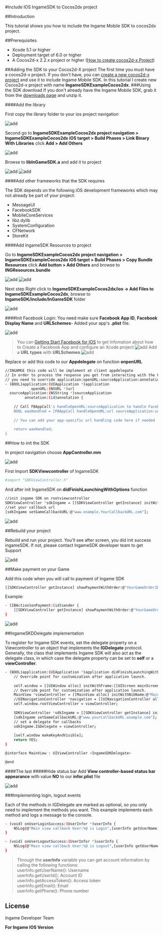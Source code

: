 #Include IOS IngameSDK to Cocos2dx project

##Introduction

This tutorial shows you how to include the Ingame Mobile SDK to cocos2dx project.

##Prerequisites
* Xcode 5.1 or higher
* Deployment target of 6.0 or higher
* A Cocos2d-x 2.2.x project or higher ([How to create cocos2d-x Project](http://www.cocos2d-x.org/wiki/How_to_Start_A_New_Cocos2D-X_Game))

##Adding the SDK to your Cocos2d-X project
The first time you must have a cocos2d-x project. If you don't have, you can [create a new cocos2d-x project](http://www.cocos2d-x.org/wiki/How_to_Start_A_New_Cocos2D-X_Game) and use it to include Ingame Mobile SDK. In this tutorial I create new Cocos2d-x project with name **IngameSDKExampleCocos2dx**.
###Using the SDK download
If you don't already have the Ingame Mobile SDK, grab it from the [downloads page](https://github.com/InGameVietnam/iOS-InGameSDKLib/archive/master.zip) and unzip it.

####Add the library

First copy the library folder to your ios project navigation

![add](http://i757.photobucket.com/albums/xx212/ichirokudo/Ingame%20iOS/ios-cocos2dx-00_zpsivxg2qgv.png)

Second go to **IngameSDKExampleCocos2dx project navigation > IngameSDKExampleCocos2dx iOS target > Build Phases > Link Binary With Libraries** click **Add > Add Others**

![add](http://i757.photobucket.com/albums/xx212/ichirokudo/Ingame%20iOS/ios-cocos2dx-01_zpsf30bealy.png)

Browse to **libInGameSDK.a** and add it to project

![add](http://i757.photobucket.com/albums/xx212/ichirokudo/Ingame%20iOS/ios-cocos2dx-02_zpsnyb5o0hp.png)
![add](http://i757.photobucket.com/albums/xx212/ichirokudo/Ingame%20iOS/ios-cocos2dx-03_zpsnjss0oz8.png)

####Add other frameworks that the SDK requires

The SDK depends on the following iOS development frameworks which may not already be part of your project:

* MessageUI
* FacebookSDK
* MobileCoreServices
* libz.dylib
* SystemConfiguration
* CFNetwork
* StoreKit

####Add IngameSDK Resources to project

Go to **IngameSDKExampleCocos2dx project navigation > IngameSDKExampleCocos2dx iOS target > Build Phases > Copy Bundle Resources** click **Add button > Add Others** and browse to **INGResources.bundle**

![add](http://i757.photobucket.com/albums/xx212/ichirokudo/Ingame%20iOS/ios-cocos2dx-04_zpsokwjj0p2.png)
![add](http://i757.photobucket.com/albums/xx212/ichirokudo/Ingame%20iOS/ios-cocos2dx-05_zpssyrycum8.png)

Next step Right click to **IngameSDKExampleCocos2dx/ios -> Add Files to IngameSDKExampleCocos2dx**, browse to **IngameSDK/include/InGameSDK** folder

![add](http://i757.photobucket.com/albums/xx212/ichirokudo/Ingame%20iOS/ios-cocos2dx-06_zpskoj7nczn.png)

####Init Facebook Login:
You need make sure **Facebook App ID**, **Facebook Display Name** and **URLSchemes**- Added your app's **.plist** file.

![add](http://i757.photobucket.com/albums/xx212/ichirokudo/Ingame%20iOS/ios-cocos2dx-10_zpsftdwgsqi.png)

>You can [Getting Start Facebook for IOS](https://developers.facebook.com/docs/ios/getting-started) to get Infomation about how to Create a Facebook App and configure an Xcode project
>![add](http://i757.photobucket.com/albums/xx212/ichirokudo/Ingame%20iOS/ios-quickstart-15_zpsyrunzsrb.png)
>Add a **URL types** with **URLSchemes**
>![add](http://i757.photobucket.com/albums/xx212/ichirokudo/Ingame%20iOS/ios-quickstart-16_zpsedr73t0o.png)

Replace or add this code to our **Appdelegate** on function **onpenURL**
```sh
//INGAMGE this code will be implement at client appdelegate
// In order to process the response you get from interacting with the Facebook login process,
// you need to override application:openURL:sourceApplication:annotation:
- (BOOL)application:(UIApplication *)application
            openURL:(NSURL *)url
  sourceApplication:(NSString *)sourceApplication
         annotation:(id)annotation {
    
    // Call FBAppCall's handleOpenURL:sourceApplication to handle Facebook app responses
    BOOL wasHandled = [FBAppCall handleOpenURL:url sourceApplication:sourceApplication];
    
    // You can add your app-specific url handling code here if needed
    
    return wasHandled;
}
```

##How to init the SDK

In project navigation choose **AppController.mm**

![add](http://i757.photobucket.com/albums/xx212/ichirokudo/Ingame%20iOS/ios-cocos2dx-07_zpsdbgcfq0f.png)

First Import **SDKViewcontroller** of IngameSDK
```sh
#import "SDKViewController.h"
```
And after init IngameSDK on **didFinishLaunchingWithOptions** function
```sh
//init ingame SDK on rootviewcontroller
SDKViewController *sdkIngame = [[SDKViewController getInstance] initWithMainView:self];
//set your callback url
[sdkIngame setGameCallbackURL:@"www.example.YourCallbackURL.com"];
```
![add](http://i757.photobucket.com/albums/xx212/ichirokudo/Ingame%20iOS/ios-cocos2dx-081_zpsu7s4e7vq.png)

##Rebuild your project

Rebuild and run your project. You'll see after screen, you did init success ingameSDK. If not, please contact IngameSDK developer team to get Support

![add](http://i757.photobucket.com/albums/xx212/ichirokudo/Ingame%20iOS/ios-cocos2dx-09_zpscfwskehl.png)

##Make payment on your Game

Add this code when you will call to payment of Ingame SDK
```sh
[[SDKViewController getInstance] showPaymentWithOrder:@"YourGameOrderID"];
```
Example:
```sh
- (IBAction)onPayment:(id)sender {
    [[SDKViewController getInstance] showPaymentWithOrder:@"YourGameOrderID"];
}
```
![add](http://i757.photobucket.com/albums/xx212/ichirokudo/Ingame%20iOS/ios-cocos2dx-11_zpsuebpnbqw.png)

##IngameSKDDelegate implementation

To register for Ingame SDK events, set the delegate property on a Viewcontroller to an object that implements the **IGDelegate** protocol. Generally, the class that implements Ingame SDK will also act as the delegate class, in which case the delegate property can be set to **self** or a **viewController**.

```sh
- (BOOL)application:(UIApplication *)application didFinishLaunchingWithOptions:(NSDictionary *)launchOptions {
    // Override point for customization after application launch.
    
    self.window = [[UIWindow alloc] initWithFrame:[[UIScreen mainScreen] bounds]];
    // Override point for customization after application launch.
    MainView *viewController = [[MainView alloc] initWithNibName:@"MainView" bundle:nil];
    //UINavigationController *navigation = [[UINavigationController alloc]initWithRootViewController:viewController];
    self.window.rootViewController = viewController;
    
    SDKViewController *sdkIngame = [[SDKViewController getInstance] initWithMainView:viewController];
    [sdkIngame setGameCallbackURL:@"www.yourCallbackURL.example.com"];
    // set a delegate for callbacks
    sdkIngame.IGDelegate = viewController;
    
    [self.window makeKeyAndVisible];
    return YES;
}
```
```sh
@interface MainView : UIViewController <IngameSDKDelegate>

@end
```

####The last
#####Hide status bar
Add **View controller-based status bar appearance** with value **NO** to our **infor.plist** file

![add](http://i757.photobucket.com/albums/xx212/ichirokudo/Ingame%20iOS/ios-quickstart-19_zpsvb6b0vi7.png)


###Implementing login, logout events

Each of the methods in IGDelegate are marked as optional, so you only need to implement the methods you want. This example implements each method and logs a message to the console.
```sh
- (void) onUserLoginSuccess:(UserInfor *)userInfo {
    NSLog(@"Main view callback User:%@ is Login",[userInfo getUserName]);
}

- (void) onUserLogoutSuccess:(UserInfor *)userInfo {
    NSLog(@"Main view callback User:%@ is Logout",[userInfo getUserName]);
}
```
>Through the **userInfo** variable you can get account information by calling the following functions:<br/>
userInfo.getUserName(): Username<br/>
userInfo.getUserId(): Account ID<br/>
userInfo.getAccessToken(): Access token<br/>
userInfo.getEmail(): Email<br/>
userInfo.getPhone(): Phone number<br/>

License
----
Ingame Developer Team

**For Ingame IOS Version**
